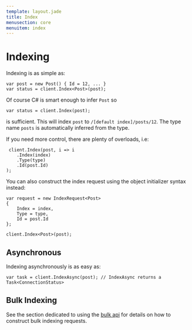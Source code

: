 ```yaml
---
template: layout.jade
title: Index
menusection: core
menuitem: index
---
```



# Indexing

Indexing is as simple as:

	var post = new Post() { Id = 12, ... }
	var status = client.Index<Post>(post);

Of course C# is smart enough to infer `Post` so

	var status = client.Index(post);

is sufficient. This will index `post` to `/[default index]/posts/12`. The type name `posts` is automatically inferred from the type.

If you need more control, there are plenty of overloads, i.e:

	 client.Index(post, i => i
	 	.Index(index)
	 	.Type(type)
	 	.Id(post.Id)
	);

You can also construct the index request using the object initializer syntax instead:

	var request = new IndexRequest<Post>
	{
		Index = index,
		Type = type,
		Id = post.Id
	};

	client.Index<Post>(post);

## Asynchronous

Indexing asynchronously is as easy as:

	var task = client.IndexAsync(post); // IndexAsync returns a Task<ConnectionStatus>

## Bulk Indexing

See the section dedicated to using the [bulk api](bulk.html) for details on how to construct bulk indexing requests.
 

